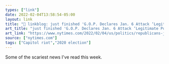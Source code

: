 ```yaml
---
types: ["link"]
date: 2022-02-04T13:58:54-05:00
layout: link
title: "🔗 linkblog: just finished 'G.O.P. Declares Jan. 6 Attack ‘Legitimate Political Discourse’ - The New York Times'"
art_title: "just finished 'G.O.P. Declares Jan. 6 Attack ‘Legitimate Political Discourse’ - The New York Times"
art_link: "https://www.nytimes.com/2022/02/04/us/politics/republicans-jan-6-cheney-censure.html"
source: ["nytimes.com"]
tags: ["Capitol riot","2020 election"]
---
```

Some of the scariest news I've read this week.
